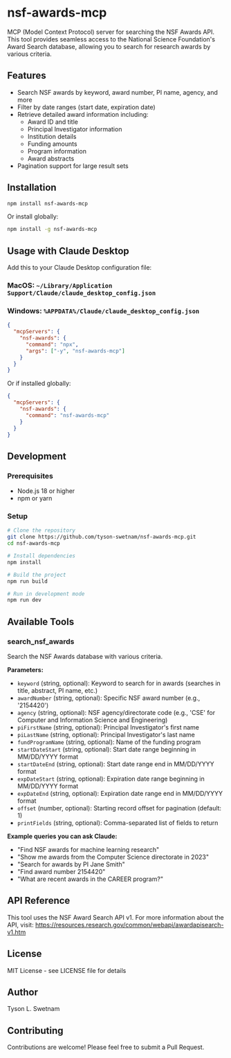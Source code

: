# nsf-awards-mcp

MCP (Model Context Protocol) server for searching the NSF Awards API. This tool provides seamless access to the National Science Foundation's Award Search database, allowing you to search for research awards by various criteria.

## Features

- Search NSF awards by keyword, award number, PI name, agency, and more
- Filter by date ranges (start date, expiration date)
- Retrieve detailed award information including:
  - Award ID and title
  - Principal Investigator information
  - Institution details
  - Funding amounts
  - Program information
  - Award abstracts
- Pagination support for large result sets

## Installation

```bash
npm install nsf-awards-mcp
```

Or install globally:

```bash
npm install -g nsf-awards-mcp
```

## Usage with Claude Desktop

Add this to your Claude Desktop configuration file:

### MacOS: `~/Library/Application Support/Claude/claude_desktop_config.json`
### Windows: `%APPDATA%/Claude/claude_desktop_config.json`

```json
{
  "mcpServers": {
    "nsf-awards": {
      "command": "npx",
      "args": ["-y", "nsf-awards-mcp"]
    }
  }
}
```

Or if installed globally:

```json
{
  "mcpServers": {
    "nsf-awards": {
      "command": "nsf-awards-mcp"
    }
  }
}
```

## Development

### Prerequisites

- Node.js 18 or higher
- npm or yarn

### Setup

```bash
# Clone the repository
git clone https://github.com/tyson-swetnam/nsf-awards-mcp.git
cd nsf-awards-mcp

# Install dependencies
npm install

# Build the project
npm run build

# Run in development mode
npm run dev
```

## Available Tools

### search_nsf_awards

Search the NSF Awards database with various criteria.

**Parameters:**

- `keyword` (string, optional): Keyword to search for in awards (searches in title, abstract, PI name, etc.)
- `awardNumber` (string, optional): Specific NSF award number (e.g., '2154420')
- `agency` (string, optional): NSF agency/directorate code (e.g., 'CSE' for Computer and Information Science and Engineering)
- `piFirstName` (string, optional): Principal Investigator's first name
- `piLastName` (string, optional): Principal Investigator's last name
- `fundProgramName` (string, optional): Name of the funding program
- `startDateStart` (string, optional): Start date range beginning in MM/DD/YYYY format
- `startDateEnd` (string, optional): Start date range end in MM/DD/YYYY format
- `expDateStart` (string, optional): Expiration date range beginning in MM/DD/YYYY format
- `expDateEnd` (string, optional): Expiration date range end in MM/DD/YYYY format
- `offset` (number, optional): Starting record offset for pagination (default: 1)
- `printFields` (string, optional): Comma-separated list of fields to return

**Example queries you can ask Claude:**

- "Find NSF awards for machine learning research"
- "Show me awards from the Computer Science directorate in 2023"
- "Search for awards by PI Jane Smith"
- "Find award number 2154420"
- "What are recent awards in the CAREER program?"

## API Reference

This tool uses the NSF Award Search API v1. For more information about the API, visit:
https://resources.research.gov/common/webapi/awardapisearch-v1.htm

## License

MIT License - see LICENSE file for details

## Author

Tyson L. Swetnam

## Contributing

Contributions are welcome! Please feel free to submit a Pull Request.

